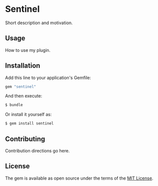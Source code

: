 # Sentinel
Short description and motivation.

## Usage
How to use my plugin.

## Installation
Add this line to your application's Gemfile:

```ruby
gem "sentinel"
```

And then execute:
```bash
$ bundle
```

Or install it yourself as:
```bash
$ gem install sentinel
```

## Contributing
Contribution directions go here.

## License
The gem is available as open source under the terms of the [MIT License](https://opensource.org/licenses/MIT).
